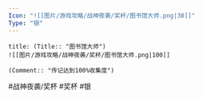 ```yaml
---
Icon: "![[图片/游戏攻略/战神夜袭/奖杯/图书馆大师.png|30]]"
Type: "银"
---
```

```ad-common-silver-trophy
title: (Title:: "图书馆大师")
![[图片/游戏攻略/战神夜袭/奖杯/图书馆大师.png|100]]

(Comment:: "传记达到100%收集度")
```

#战神夜袭/奖杯 #奖杯 #银
